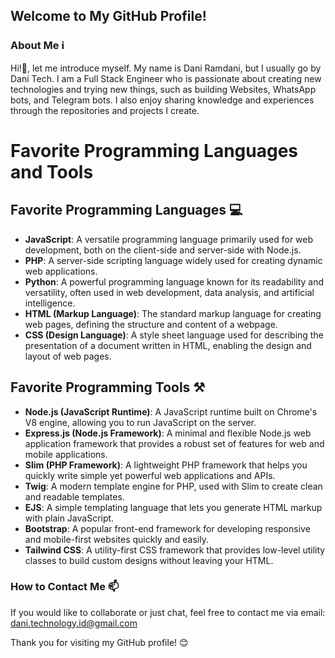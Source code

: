 ## Welcome to My GitHub Profile!

### About Me ℹ️
Hi!👋, let me introduce myself. My name is Dani Ramdani, but I usually go by Dani Tech. I am a Full Stack Engineer who is passionate about creating new technologies and trying new things, such as building Websites, WhatsApp bots, and Telegram bots. I also enjoy sharing knowledge and experiences through the repositories and projects I create.

# Favorite Programming Languages and Tools

## Favorite Programming Languages 💻
- **JavaScript**: A versatile programming language primarily used for web development, both on the client-side and server-side with Node.js.
- **PHP**: A server-side scripting language widely used for creating dynamic web applications.
- **Python**: A powerful programming language known for its readability and versatility, often used in web development, data analysis, and artificial intelligence.
- **HTML (Markup Language)**: The standard markup language for creating web pages, defining the structure and content of a webpage.
- **CSS (Design Language)**: A style sheet language used for describing the presentation of a document written in HTML, enabling the design and layout of web pages.

## Favorite Programming Tools ⚒️
- **Node.js (JavaScript Runtime)**: A JavaScript runtime built on Chrome's V8 engine, allowing you to run JavaScript on the server.
- **Express.js (Node.js Framework)**: A minimal and flexible Node.js web application framework that provides a robust set of features for web and mobile applications.
- **Slim (PHP Framework)**: A lightweight PHP framework that helps you quickly write simple yet powerful web applications and APIs.
- **Twig**: A modern template engine for PHP, used with Slim to create clean and readable templates.
- **EJS**: A simple templating language that lets you generate HTML markup with plain JavaScript.
- **Bootstrap**: A popular front-end framework for developing responsive and mobile-first websites quickly and easily.
- **Tailwind CSS**: A utility-first CSS framework that provides low-level utility classes to build custom designs without leaving your HTML.

### How to Contact Me 📫
If you would like to collaborate or just chat, feel free to contact me via email: [dani.technology.id@gmail.com](mailto:dani.technology.id@gmail.com)

Thank you for visiting my GitHub profile! 😊
